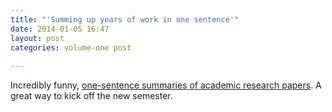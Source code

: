 ```yaml
---
title: "'Summing up years of work in one sentence'"
date: 2014-01-05 16:47
layout: post
categories: volume-one post
 
---
```



Incredibly funny, [one-sentence summaries of academic research papers](http://lolmythesis.com/). A great way to  kick off the new semester.
